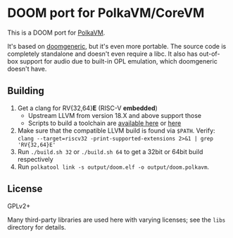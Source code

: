 # DOOM port for PolkaVM/CoreVM

This is a DOOM port for [PolkaVM](https://github.com/koute/polkavm).

It's based on [doomgeneric](https://github.com/ozkl/doomgeneric), but it's even more portable.
The source code is completely standalone and doesn't even require a libc. It also has out-of-box
support for audio due to built-in OPL emulation, which doomgeneric doesn't have.

## Building

1. Get a clang for RV{32,64}**E** (RISC-V **embedded**)
	- Upstream LLVM from version 18.X and above support those
	- Scripts to build a toolchain are [available here](https://github.com/paritytech/rustc-rv32e-toolchain) or [here](https://github.com/xermicus/revive/blob/main/build-llvm.sh)
2. Make sure that the compatible LLVM build is found via `$PATH`. Verify: `clang --target=riscv32 -print-supported-extensions 2>&1 | grep 'RV{32,64}E'`
3. Run `./build.sh 32` or `./build.sh 64` to get a 32bit or 64bit build respectively
4. Run `polkatool link -s output/doom.elf -o output/doom.polkavm`.

## License

GPLv2+

Many third-party libraries are used here with varying licenses; see the `libs` directory for details.
